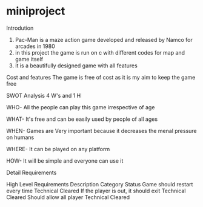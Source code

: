 # miniproject
Introdution
1. Pac-Man is a maze action game developed and released by Namco for arcades in 1980
2. in this project the game is run on c with different codes for map and game itself
3. it is a beautifully designed game with all features

Cost and features
The game is free of cost as it is my aim to keep the game free

SWOT Analysis
4 W's and 1 H

WHO-
All the people can play this game irrespective of age

WHAT-
It's free and can be easily used by people of all ages

WHEN-
Games are Very important because it decreases the menal pressure on humans

WHERE-
It can be played on any platform

HOW- 
It will be simple and everyone can use it

Detail Requirements

High Level Requirements
Description CategoryStatusGame should restart every timeTechnicalClearedIf the player is out, it should exitTechnicalClearedShould allow all playerTechnicalCleared



